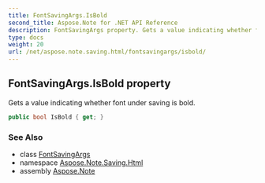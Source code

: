 ```yaml
---
title: FontSavingArgs.IsBold
second_title: Aspose.Note for .NET API Reference
description: FontSavingArgs property. Gets a value indicating whether font under saving is bold
type: docs
weight: 20
url: /net/aspose.note.saving.html/fontsavingargs/isbold/
---
```

## FontSavingArgs.IsBold property

Gets a value indicating whether font under saving is bold.

```csharp
public bool IsBold { get; }
```

### See Also

* class [FontSavingArgs](../)
* namespace [Aspose.Note.Saving.Html](../../fontsavingargs/)
* assembly [Aspose.Note](../../../)


